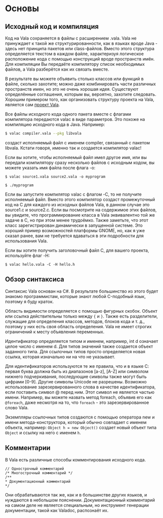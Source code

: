 # Основы

## Исходный код и компиляция

Код на Vala сохраняется в файлы с расширением .vala. Vala не принуждает к такой же структурированности, как в языках вроде Java - здесь нет принципа пакетов или class-файлов. Вместо этого структура определяется текстом в каждом файле, характеризуя логическое расположение кода с помощью конструкций вроде пространств имён. Для компиляции Вы передаёте компилятору список необходимых файлов, а Vala разберётся как их связать вместе.

В результате вы можете объявить столько классов или функций в файле, сколько захотите; можно даже комбинировать части различных пространств имен, но это не очень хорошая идея. Существуют определённые соглашения, которым вы, вероятно, захотите следовать. Хорошим примером того, как организовать структуру проекта на Vala, является сам [проект Vala](https://gitlab.gnome.org/GNOME/vala).

Все файлы исходного кода одного пакета вместе с флагами компилятора передаются valac в виде параметров. Это похоже на компиляцию исходного кода в Java. Например:

```bash
$ valac compiler.vala --pkg libvala
```

создаст исполняемый файл с именем compiler, связанный с пакетом libvala. Кстати говоря, именно так и создается компилятор valac!

Если вы хотите, чтобы исполняемый файл имел другое имя, или вы передали компилятору сразу несколько файлов с исходным кодом, вы можете указать имя файла после флага -o:

`$ valac source1.vala source2.vala -o myprogram`

`$ ./myprogram`

Если вы запустите компилятор valac с флагом -C, то не получите исполняемый файл. Вместо этого компилятор создаст промежуточный код на C для каждого из исходных файлов Vala, в данном случае это source1.c и source2.c. Если вы посмотрите на содержимое этих файлов, вы увидите, что программирование класса в Vala эквивалентно той же задаче в C, но при этом менее трудоёмко. Также заметьте, что этот класс зарегистрирован динамически в запущенной системе. Это хороший пример возможностей платформы GNOME, но, как я уже сказал ранее, вам не требуется вдаваться в эти подробности для использования Vala.

Если вы хотите получить заголовочный файл C, для вашего проекта, используйте флаг -H:

`$ valac hello.vala -C -H hello.h`

## Обзор синтаксиса

Синтаксис Vala основан на C\#. В результате большинство из этого будет знакомо программистам, которые знают любой C-подобный язык, поэтому я буду краток.

Область видимости определяется с помощью фигурных скобок. Объект или ссылка действительны только между `{` и `}`. Также есть разделители, служащие для определения классов, методов, блоков кода и т. д., поэтому у них есть своя область определения. Vala не имеет строгих ограничений к месту объявления переменных.

Идентификатор определяется типом и именем, например, int d означает целое число с именем d. Для типов значений также создается объект заданного типа. Для ссылочных типов просто определяется новая ссылка, которая изначально ни на что не указывает.

Для идентификаторов используются те же правила, что и в языке С: первая буква должна быть из диапазонов \[a-z\], \[A-Z\] или символом нижнего подчеркивания, последующие символы также могут быть цифрами \[0-9\]. Другие символы Unicode не разрешены. Возможно использование зарезервированного слова в качестве идентификатора, если поставить символ @ перед ним. Этот символ не является частью имени. Например, вы можете назвать метод foreach, объявив его как `@foreach`, даже несмотря на то, что `foreach` - это зарезервированное слово Vala.

Экземпляры ссылочных типов создаются с помощью оператора new и имени метода-конструктора, который обычно совпадает с именем объекта, например: `Object h = new Object()` создает новый объект типа `Object` и ссылку на него с именем `h`.

## Комментарии

В Vala есть различные способы комментирования исходного кода.

```text
// Однострочный комментарий
/* Многострочный комментарий */
/**
* Документационный комментарий
*/
```

Они обрабатываются так же, как и в большинстве других языков, и нуждаются в небольшом пояснении. Документационный комментарий на самом деле не является специальным, но инструмент генерации документации, такой как Valadoc, распознаёт их.

